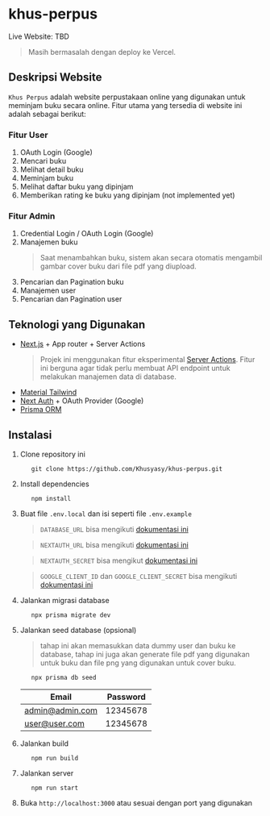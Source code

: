 # khus-perpus

Live Website: TBD

> Masih bermasalah dengan deploy ke Vercel.

## Deskripsi Website

`Khus Perpus` adalah website perpustakaan online yang digunakan untuk meminjam buku secara online. Fitur utama yang tersedia di website ini adalah sebagai berikut:

### Fitur User

1. OAuth Login (Google)
2. Mencari buku
3. Melihat detail buku
4. Meminjam buku
5. Melihat daftar buku yang dipinjam
6. Memberikan rating ke buku yang dipinjam (not implemented yet)

### Fitur Admin

1. Credential Login / OAuth Login (Google)
2. Manajemen buku
   > Saat menambahkan buku, sistem akan secara otomatis mengambil gambar cover buku dari file pdf yang diupload.
3. Pencarian dan Pagination buku
4. Manajemen user
5. Pencarian dan Pagination user

## Teknologi yang Digunakan

- [Next.js](https://nextjs.org/) + App router + Server Actions
  > Projek ini menggunakan fitur eksperimental [Server Actions](https://nextjs.org/docs/app/api-reference/functions/server-actions). Fitur ini berguna agar tidak perlu membuat API endpoint untuk melakukan manajemen data di database.
- [Material Tailwind](https://material-tailwind.com/)
- [Next Auth](https://next-auth.js.org/) + OAuth Provider (Google)
- [Prisma ORM](https://www.prisma.io/)

## Instalasi

1. Clone repository ini

   ```
      git clone https://github.com/Khusyasy/khus-perpus.git
   ```

2. Install dependencies

   ```
      npm install
   ```

3. Buat file `.env.local` dan isi seperti file `.env.example`

   > `DATABASE_URL` bisa mengikuti [dokumentasi ini](https://www.prisma.io/docs/concepts/database-connectors/sqlite#using-a-file-based-sqlite-database)

   > `NEXTAUTH_URL` bisa mengikuti [dokumentasi ini](https://next-auth.js.org/configuration/options#nextauth_url)

   > `NEXTAUTH_SECRET` bisa mengikut [dokumentasi ini](https://next-auth.js.org/configuration/options#secret)

   > `GOOGLE_CLIENT_ID` dan `GOOGLE_CLIENT_SECRET` bisa mengikuti [dokumentasi ini](https://next-auth.js.org/providers/google#configuration)

4. Jalankan migrasi database

   ```
      npx prisma migrate dev
   ```

5. Jalankan seed database (opsional)

   > tahap ini akan memasukkan data dummy user dan buku ke database, tahap ini juga akan generate file pdf yang digunakan untuk buku dan file png yang digunakan untuk cover buku.

   ```
      npx prisma db seed
   ```

   | Email           | Password |
   | --------------- | -------- |
   | admin@admin.com | 12345678 |
   | user@user.com   | 12345678 |

6. Jalankan build

   ```
      npm run build
   ```

7. Jalankan server

   ```
      npm run start
   ```

8. Buka `http://localhost:3000` atau sesuai dengan port yang digunakan
